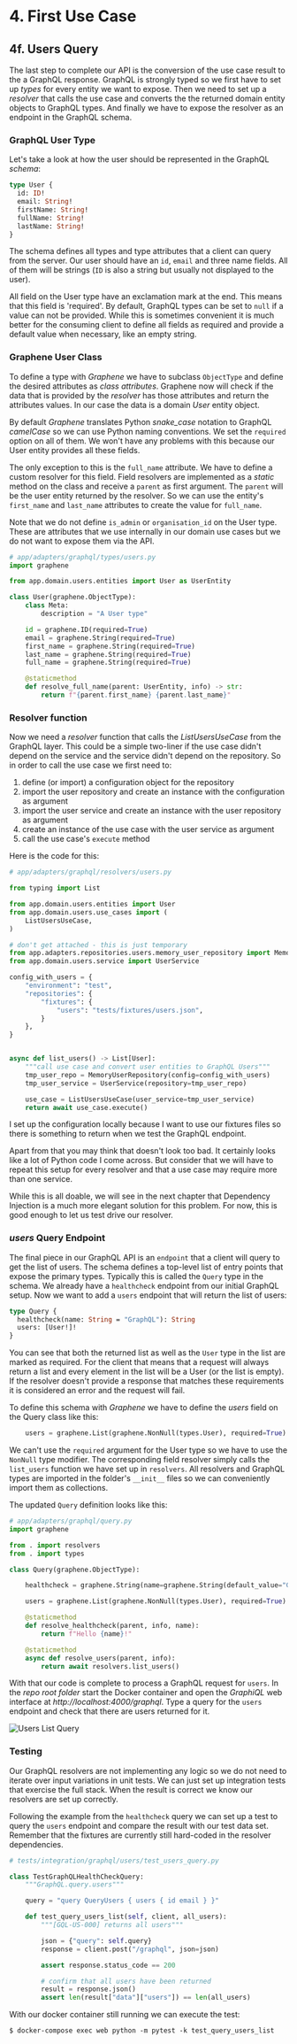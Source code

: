 # 4. First Use Case

## 4f. Users Query

The last step to complete our API is the conversion of the use case result to the a GraphQL response. GraphQL is strongly typed so we first have to set up _types_ for every entity we want to expose. Then we need to set up a _resolver_ that calls the use case and converts the the returned domain entity objects to GraphQL types. And finally we have to expose the resolver as an endpoint in the GraphQL schema.

### GraphQL User Type

Let's take a look at how the user should be represented in the GraphQL _schema_:

```graphql
type User {
  id: ID!
  email: String!
  firstName: String!
  fullName: String!
  lastName: String!
}
```

The schema defines all types and type attributes that a client can query from the server. Our user should have an `id`, `email` and three name fields. All of them will be strings (`ID` is also a string but usually not displayed to the user).

All field on the User type have an exclamation mark at the end. This means that this field is 'required'. By default, GraphQL types can be set to `null` if a value can not be provided. While this is sometimes convenient it is much better for the consuming client to define all fields as required and provide a default value when necessary, like an empty string.

### Graphene User Class

To define a type with _Graphene_ we have to subclass `ObjectType` and define the desired attributes as _class attributes_. Graphene now will check if the data that is provided by the _resolver_ has those attributes and return the attributes values. In our case the data is a domain _User_ entity object.

By default _Graphene_ translates Python _snake_case_ notation to GraphQL _camelCase_ so we can use Python naming conventions. We set the `required` option on all of them. We won't have any problems with this because our User entity provides all these fields.

The only exception to this is the `full_name` attribute. We have to define a custom resolver for this field. Field resolvers are implemented as a _static_ method on the class and receive a `parent` as first argument. The `parent` will be the user entity returned by the resolver. So we can use the entity's `first_name` and `last_name` attributes to create the value for `full_name`.

Note that we do not define `is_admin` or `organisation_id` on the User type. These are attributes that we use internally in our domain use cases but we do not want to expose them via the API.

```python
# app/adapters/graphql/types/users.py
import graphene

from app.domain.users.entities import User as UserEntity

class User(graphene.ObjectType):
    class Meta:
        description = "A User type"

    id = graphene.ID(required=True)
    email = graphene.String(required=True)
    first_name = graphene.String(required=True)
    last_name = graphene.String(required=True)
    full_name = graphene.String(required=True)

    @staticmethod
    def resolve_full_name(parent: UserEntity, info) -> str:
        return f"{parent.first_name} {parent.last_name}"
```

### Resolver function

Now we need a _resolver_ function that calls the _ListUsersUseCase_ from the GraphQL layer. This could be a simple two-liner if the use case didn't depend on the service and the service didn't depend on the repository. So in order to call the use case we first need to:

1. define (or import) a configuration object for the repository
2. import the user repository and create an instance with the configuration as argument
3. import the user service and create an instance with the user repository as argument
4. create an instance of the use case with the user service as argument
5. call the use case's `execute` method

Here is the code for this:

```python
# app/adapters/graphql/resolvers/users.py

from typing import List

from app.domain.users.entities import User
from app.domain.users.use_cases import (
    ListUsersUseCase,
)

# don't get attached - this is just temporary
from app.adapters.repositories.users.memory_user_repository import MemoryUserRepository
from app.domain.users.service import UserService

config_with_users = {
    "environment": "test",
    "repositories": {
        "fixtures": {
            "users": "tests/fixtures/users.json",
        }
    },
}


async def list_users() -> List[User]:
    """call use case and convert user entities to GraphQL Users"""
    tmp_user_repo = MemoryUserRepository(config=config_with_users)
    tmp_user_service = UserService(repository=tmp_user_repo)

    use_case = ListUsersUseCase(user_service=tmp_user_service)
    return await use_case.execute()
```

I set up the configuration locally because I want to use our fixtures files so there is something to return when we test the GraphQL endpoint.

Apart from that you may think that doesn't look too bad. It certainly looks like a lot of Python code I come across. But consider that we will have to repeat this setup for every resolver and that a use case may require more than one service.

While this is all doable, we will see in the next chapter that Dependency Injection is a much more elegant solution for this problem. For now, this is good enough to let us test drive our resolver.

### _users_ Query Endpoint

The final piece in our GraphQL API is an `endpoint` that a client will query to get the list of users. The schema defines a top-level list of entry points that expose the primary types. Typically this is called the `Query` type in the schema. We already have a `healthcheck` endpoint from our initial GraphQL setup. Now we want to add a `users` endpoint that will return the list of users:

```graphql
type Query {
  healthcheck(name: String = "GraphQL"): String
  users: [User!]!
}
```

You can see that both the returned list as well as the `User` type in the list are marked as required. For the client that means that a request will always return a list and every element in the list will be a User (or the list is empty). If the resolver doesn't provide a response that matches these requirements it is considered an error and the request will fail.

To define this schema with _Graphene_ we have to define the _users_ field on the Query class like this:

```python
    users = graphene.List(graphene.NonNull(types.User), required=True)
```

We can't use the `required` argument for the User type so we have to use the `NonNull` type modifier. The corresponding field resolver simply calls the `list_users` function we have set up in `resolvers`. All resolvers and GraphQL types are imported in the folder's `__init__` files so we can conveniently import them as collections.

The updated `Query` definition looks like this:

```python
# app/adapters/graphql/query.py
import graphene

from . import resolvers
from . import types

class Query(graphene.ObjectType):

    healthcheck = graphene.String(name=graphene.String(default_value="GraphQL"))

    users = graphene.List(graphene.NonNull(types.User), required=True)

    @staticmethod
    def resolve_healthcheck(parent, info, name):
        return f"Hello {name}!"

    @staticmethod
    async def resolve_users(parent, info):
        return await resolvers.list_users()
```

With that our code is complete to process a GraphQL request for `users`. In the _repo root folder_ start the Docker container and open the _GraphiQL_ web interface at _http://localhost:4000/graphql_. Type a query for the `users` endpoint and check that there are users returned for it.

![Users List Query](./images/04f_users_list_query.png)

### Testing

Our GraphQL resolvers are not implementing any logic so we do not need to iterate over input variations in unit tests. We can just set up integration tests that exercise the full stack. When the result is correct we know our resolvers are set up correctly.

Following the example from the `healthcheck` query we can set up a test to query the `users` endpoint and compare the result with our test data set. Remember that the fixtures are currently still hard-coded in the resolver dependencies.

```python
# tests/integration/graphql/users/test_users_query.py

class TestGraphQLHealthCheckQuery:
    """GraphQL.query.users"""

    query = "query QueryUsers { users { id email } }"

    def test_query_users_list(self, client, all_users):
        """[GQL-US-000] returns all users"""

        json = {"query": self.query}
        response = client.post("/graphql", json=json)

        assert response.status_code == 200

        # confirm that all users have been returned
        result = response.json()
        assert len(result["data"]["users"]) == len(all_users)
```

With our docker container still running we can execute the test:

```
$ docker-compose exec web python -m pytest -k test_query_users_list
```
